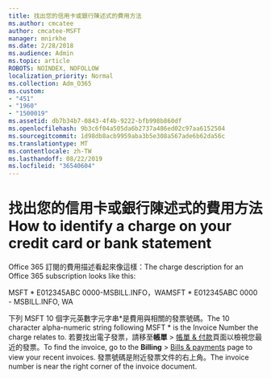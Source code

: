 ```yaml
---
title: 找出您的信用卡或銀行陳述式的費用方法
ms.author: cmcatee
author: cmcatee-MSFT
manager: mnirkhe
ms.date: 2/28/2018
ms.audience: Admin
ms.topic: article
ROBOTS: NOINDEX, NOFOLLOW
localization_priority: Normal
ms.collection: Adm_O365
ms.custom:
- "451"
- "1960"
- "1500019"
ms.assetid: db7b34b7-0843-4f4b-9222-bfb998b860df
ms.openlocfilehash: 9b3c6f04a505da6b2737a486ed02c97aa6152504
ms.sourcegitcommit: 1d98db8acb9959aba3b5e308a567ade6b62da56c
ms.translationtype: MT
ms.contentlocale: zh-TW
ms.lasthandoff: 08/22/2019
ms.locfileid: "36540604"
---
```

# <a name="how-to-identify-a-charge-on-your-credit-card-or-bank-statement"></a><span data-ttu-id="450fe-102">找出您的信用卡或銀行陳述式的費用方法</span><span class="sxs-lookup"><span data-stu-id="450fe-102">How to identify a charge on your credit card or bank statement</span></span>

<span data-ttu-id="450fe-103">Office 365 訂閱的費用描述看起來像這樣：</span><span class="sxs-lookup"><span data-stu-id="450fe-103">The charge description for an Office 365 subscription looks like this:</span></span>
  
<span data-ttu-id="450fe-104">MSFT \* E012345ABC 0000-MSBILL.INFO，WA</span><span class="sxs-lookup"><span data-stu-id="450fe-104">MSFT \* E012345ABC 0000 - MSBILL.INFO, WA</span></span>
  
<span data-ttu-id="450fe-105">下列 MSFT 10 個字元英數字元字串\*是費用與相關的發票號碼。</span><span class="sxs-lookup"><span data-stu-id="450fe-105">The 10 character alpha-numeric string following MSFT \* is the Invoice Number the charge relates to.</span></span> <span data-ttu-id="450fe-106">若要找出電子發票，請移至**帳單** \> [帳單 & 付款](https://go.microsoft.com/fwlink/p/?linkid=848039)頁面以檢視您最近的發票。</span><span class="sxs-lookup"><span data-stu-id="450fe-106">To find the invoice, go to the **Billing** \> [Bills & payments](https://go.microsoft.com/fwlink/p/?linkid=848039) page to view your recent invoices.</span></span> <span data-ttu-id="450fe-107">發票號碼是附近發票文件的右上角。</span><span class="sxs-lookup"><span data-stu-id="450fe-107">The invoice number is near the right corner of the invoice document.</span></span>